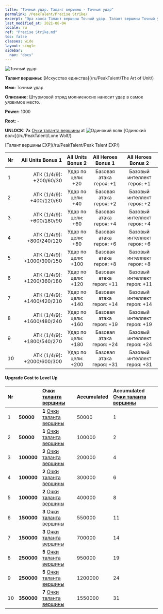 ```yaml
---
title: "Точный удар. Талант вершины - Точный удар"
permalink: /PeakTalent/Precise Strike/
excerpt: "Эра хаоса Талант вершины Точный удар. Талант вершины Точный удар. Точный удар"
last_modified_at: 2021-08-04
locale: ru
ref: "Precise Strike.md"
toc: false
classes: wide
layout: single
sidebar:
  nav: "docs"
---
```


  ![Точный удар](/images/pt/talent_2002.png)

  **Талант вершины:** [Искусство единства](/ru/PeakTalent/The Art of Unit/)

  **Имя:** Точный удар

  **Описание:** Штурмовой отряд молниеносно наносит удар в самое уязвимое место.

  **Power:** 1000

  **Root:** -

  **UNLOCK: 7x** [Очки таланта вершины](/ItemsRU/con_934/) at ![Одинокий волк](/images/pt/talent_2001.png) [Одинокий волк](/ru/PeakTalent/Lone Wolf/)

  [Талант вершины EXP](/ru/PeakTalent/Peak Talent EXP/)

  | Nr | All Units Bonus 1 | All Units Bonus 2 | All Heroes Bonus 1 | All Heroes Bonus 2 |
  |:---|--------------:|:-------------:|:-------------:|:-------------:|
  | 1 | АТК (1/4/9): +200/60/30 | Удар по цели: +20 | Базовая атака героя: +1 | Базовый интеллект героя: +1 |
  | 2 | АТК (1/4/9): +400/120/60 | Удар по цели: +40 | Базовая атака героя: +2 | Базовый интеллект героя: +2 |
  | 3 | АТК (1/4/9): +600/180/90 | Удар по цели: +60 | Базовая атака героя: +4 | Базовый интеллект героя: +4 |
  | 4 | АТК (1/4/9): +800/240/120 | Удар по цели: +80 | Базовая атака героя: +6 | Базовый интеллект героя: +6 |
  | 5 | АТК (1/4/9): +1000/300/150 | Удар по цели: +100 | Базовая атака героя: +8 | Базовый интеллект героя: +8 |
  | 6 | АТК (1/4/9): +1200/360/180 | Удар по цели: +120 | Базовая атака героя: +11 | Базовый интеллект героя: +11 |
  | 7 | АТК (1/4/9): +1400/420/210 | Удар по цели: +140 | Базовая атака героя: +14 | Базовый интеллект героя: +14 |
  | 8 | АТК (1/4/9): +1600/480/240 | Удар по цели: +160 | Базовая атака героя: +19 | Базовый интеллект героя: +19 |
  | 9 | АТК (1/4/9): +1800/540/270 | Удар по цели: +180 | Базовая атака героя: +24 | Базовый интеллект героя: +24 |
  | 10 | АТК (1/4/9): +2000/600/300 | Удар по цели: +200 | Базовая атака героя: +31 | Базовый интеллект героя: +31 |


#### Upgrade Cost to Level Up

  | Nr | <i class="fas fa-coins"/> | [Очки таланта вершины](/ItemsRU/con_934/) | Accumulated <i class="fas fa-coins"/> | Accumulated [Очки таланта вершины](/ItemsRU/con_934/) |
  |:---|:--------------|:-------------|:-------------|:-------------|
  | 1 | **50000** | **1** [Очки таланта вершины](/ItemsRU/con_934/) | 50000 | 1 |
  | 2 | **50000** | **1** [Очки таланта вершины](/ItemsRU/con_934/) | 100000 | 2 |
  | 3 | **100000** | **2** [Очки таланта вершины](/ItemsRU/con_934/) | 200000 | 4 |
  | 4 | **100000** | **2** [Очки таланта вершины](/ItemsRU/con_934/) | 300000 | 6 |
  | 5 | **100000** | **2** [Очки таланта вершины](/ItemsRU/con_934/) | 400000 | 8 |
  | 6 | **150000** | **3** [Очки таланта вершины](/ItemsRU/con_934/) | 550000 | 11 |
  | 7 | **150000** | **3** [Очки таланта вершины](/ItemsRU/con_934/) | 700000 | 14 |
  | 8 | **250000** | **5** [Очки таланта вершины](/ItemsRU/con_934/) | 950000 | 19 |
  | 9 | **250000** | **5** [Очки таланта вершины](/ItemsRU/con_934/) | 1200000 | 24 |
  | 10 | **350000** | **7** [Очки таланта вершины](/ItemsRU/con_934/) | 1550000 | 31 |
